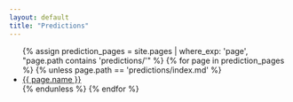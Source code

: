 ```yaml
---
layout: default
title: "Predictions"
---
```


<ul>
{% assign prediction_pages = site.pages | where_exp: 'page', "page.path contains 'predictions/'" %}
{% for page in prediction_pages %}
  {% unless page.path == 'predictions/index.md' %}
    <li><a href="{{ page.url | relative_url }}">{{ page.name }}</a></li>
  {% endunless %}
{% endfor %}
</ul>
